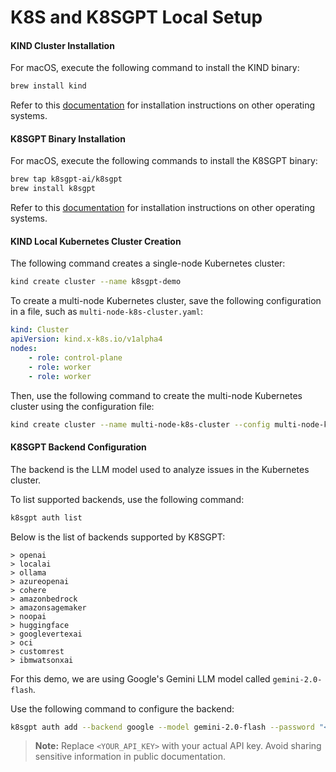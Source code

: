 # K8S and K8SGPT Local Setup

#### KIND Cluster Installation 

For macOS, execute the following command to install the KIND binary:
```bash
brew install kind
```

Refer to this [documentation](https://kind.sigs.k8s.io/docs/user/quick-start/#installing-with-a-package-manager) for installation instructions on other operating systems.

#### K8SGPT Binary Installation
For macOS, execute the following commands to install the K8SGPT binary:
```bash
brew tap k8sgpt-ai/k8sgpt
brew install k8sgpt
```

Refer to this [documentation](https://docs.k8sgpt.ai/getting-started/installation) for installation instructions on other operating systems.

#### KIND Local Kubernetes Cluster Creation
The following command creates a single-node Kubernetes cluster:
```bash
kind create cluster --name k8sgpt-demo
```

To create a multi-node Kubernetes cluster, save the following configuration in a file, such as `multi-node-k8s-cluster.yaml`:
```yaml
kind: Cluster
apiVersion: kind.x-k8s.io/v1alpha4
nodes:
    - role: control-plane
    - role: worker
    - role: worker
```

Then, use the following command to create the multi-node Kubernetes cluster using the configuration file:
```bash
kind create cluster --name multi-node-k8s-cluster --config multi-node-k8s-cluster.yaml
```

#### K8SGPT Backend Configuration
The backend is the LLM model used to analyze issues in the Kubernetes cluster.

To list supported backends, use the following command:
```bash
k8sgpt auth list
```

Below is the list of backends supported by K8SGPT:
```
> openai
> localai
> ollama
> azureopenai
> cohere
> amazonbedrock
> amazonsagemaker
> noopai
> huggingface
> googlevertexai
> oci
> customrest
> ibmwatsonxai
```

For this demo, we are using Google's Gemini LLM model called `gemini-2.0-flash`.

Use the following command to configure the backend:
```bash
k8sgpt auth add --backend google --model gemini-2.0-flash --password "<YOUR_API_KEY>"
```

> **Note:** Replace `<YOUR_API_KEY>` with your actual API key. Avoid sharing sensitive information in public documentation.
